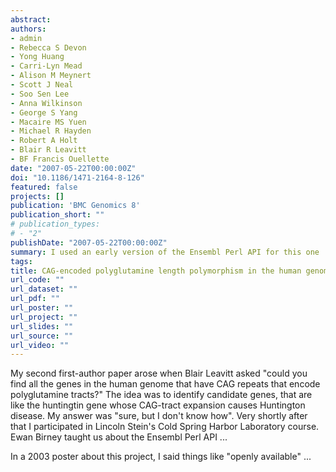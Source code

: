 ```yaml
---
abstract:
authors:
- admin
- Rebecca S Devon
- Yong Huang
- Carri-Lyn Mead
- Alison M Meynert
- Scott J Neal
- Soo Sen Lee
- Anna Wilkinson
- George S Yang
- Macaire MS Yuen
- Michael R Hayden
- Robert A Holt
- Blair R Leavitt
- BF Francis Ouellette
date: "2007-05-22T00:00:00Z"
doi: "10.1186/1471-2164-8-126"
featured: false
projects: []
publication: 'BMC Genomics 8'
publication_short: ""
# publication_types:
# - "2"
publishDate: "2007-05-22T00:00:00Z"
summary: I used an early version of the Ensembl Perl API for this one
tags:
title: CAG-encoded polyglutamine length polymorphism in the human genome
url_code: ""
url_dataset: ""
url_pdf: ""
url_poster: ""
url_project: ""
url_slides: ""
url_source: ""
url_video: ""
---
```

My second first-author paper arose when Blair Leavitt asked "could you find all the genes in the human genome that have CAG repeats that encode polyglutamine tracts?" The idea was to identify candidate genes, that are like the huntingtin gene whose CAG-tract expansion causes Huntington disease. My answer was "sure, but I don't know how". Very shortly after that I participated in Lincoln Stein's Cold Spring Harbor Laboratory course. Ewan Birney taught us about the Ensembl Perl API ...

In a 2003 poster about this project, I said things like "openly available" ...
